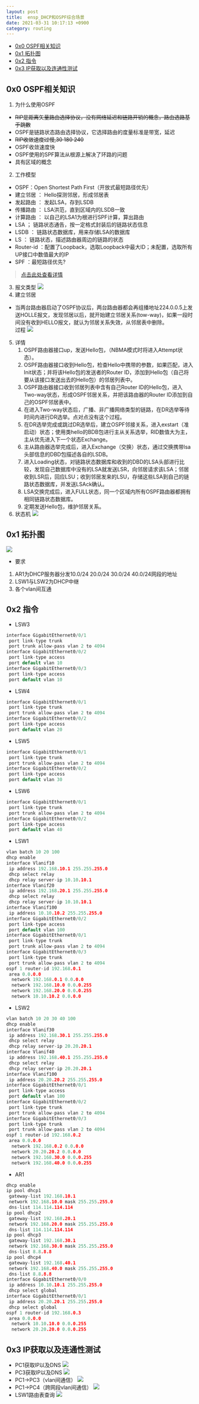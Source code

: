 ```yaml
---
layout: post
title:  ensp_DHCP和OSPF综合场景
date: 2021-03-31 10:17:13 +0900
category: routing
---
```


<!-- TOC -->

- [0x0 OSPF相关知识](#0x0-ospf相关知识)
- [0x1 拓扑图](#0x1-拓扑图)
- [0x2 指令](#0x2-指令)
- [0x3 IP获取以及连通性测试](#0x3-ip获取以及连通性测试)

<!-- /TOC -->
## 0x0 OSPF相关知识
1. 为什么使用OSPF
- ~~RIP是距离矢量路由选择协议，没有网络延迟和链路开销的概念，路由选路基于跳数~~ 
- OSPF是链路状态路由选择协议，它选择路由的度量标准是带宽，延迟
- ~~RIP收敛速度过慢,30 180 240~~
- OSPF收敛速度快
- OSPF使用的SPF算法从根源上解决了环路的问题
- 具有区域的概念
2. 工作模型
- OSPF：Open Shortest Path First（开放式最短路径优先）
- 建立邻居 ： Hello探测邻居，形成邻居表
- 发起路由 ： 发起LSA，存到LSDB
- 传播路由 ： LSA洪范，直到区域内的LSDB一致
- 计算路由 ： 以自己的LSA1为根进行SPF计算，算出路由
- LSA ； 链路状态通告，按一定格式封装后的链路状态信息
- LSDB ： 链路状态数据库，用来存储LSA的数据库
- LS ： 链路状态，描述路由器周边的链路的状态
- Router-id ：配置了Loopback，选取Loopback中最大ID；未配置，选取所有UP接口中数值最大的IP
- SPF ：最短路径优先?
>[点击此处查看详情](https://blog.csdn.net/weixin_48444087/article/details/110160831)
3. 报文类型
![](/images/20210331-7.png)
4. 建立邻居
- 当两台路由器启动了OSPF协议后，两台路由器都会再组播地址224.0.0.5上发送HOLLE报文，发现邻居以后，就开始建立邻居关系(tow-way)，如果一段时间没有收到HELLO报文，就认为邻居关系失效，从邻居表中删除。  
过程
![](/images/20210331-8.png)
5. 详情
    1. OSPF路由器接口up，发送Hello包，（NBMA模式时将进入Attempt状态）。
    2. OSPF路由器接口收到Hello包，检查Hello中携带的参数，如果匹配，进入Init状态；并将该Hello包的发送者的Router ID，添加到Hello包（自己将要从该接口发送出去的Hello包）的邻居列表中。
    3. OSPF路由器接口收到邻居列表中含有自己Router ID的Hello包，进入Two-way状态，形成OSPF邻居关系，并把该路由器的Router ID添加到自己的OSPF邻居表中。
    4. 在进入Two-way状态后，广播、非广播网络类型的链路，在DR选举等待时间内进行DR选举。点对点没有这个过程。
    5. 在DR选举完成或跳过DR选举后，建立OSPF邻接关系，进入exstart（准启动）状态；使用类hello的BDB包进行主从关系选举，RID数值大为主，主从优先进入下一个状态Exchange。
    6. 主从路由器选举完成后，进入Exchange（交换）状态，通过交换携带lsa头部信息的DBD包描述各自的LSDB。
    7. 进入Loading状态，对链路状态数据库和收到的DBD的LSA头部进行比较，发现自己数据库中没有的LSA就发送LSR，向邻居请求该LSA；邻居收到LSR后，回应LSU；收到邻居发来的LSU，存储这些LSA到自己的链路状态数据库，并发送LSAck确认。
    8. LSA交换完成后，进入FULL状态，同一个区域内所有OSPF路由器都拥有相同链路状态数据库。
    9. 定期发送Hello包，维护邻居关系。 
6. 状态机
![](/images/20210331-9.png)

## 0x1 拓扑图
![](/images/20210331-1.png)
- 要求
1. AR1为DHCP服务器分发10.0/24 20.0/24 30.0/24 40.0/24网段的地址
2. LSW1与LSW2为DHCP中继
3. 各个vlan间互通

## 0x2 指令
- LSW3
```c
interface GigabitEthernet0/0/1
 port link-type trunk
 port trunk allow-pass vlan 2 to 4094
interface GigabitEthernet0/0/2
 port link-type access
 port default vlan 10
interface GigabitEthernet0/0/3
 port link-type access
 port default vlan 10
```

- LSW4
```c
interface GigabitEthernet0/0/1
 port link-type trunk
 port trunk allow-pass vlan 2 to 4094
interface GigabitEthernet0/0/2
 port link-type access
 port default vlan 20
```

- LSW5
```c
interface GigabitEthernet0/0/1
 port link-type trunk
 port trunk allow-pass vlan 2 to 4094
interface GigabitEthernet0/0/2
 port link-type access
 port default vlan 30
```

- LSW6
```c
interface GigabitEthernet0/0/1
 port link-type trunk
 port trunk allow-pass vlan 2 to 4094
interface GigabitEthernet0/0/2
 port link-type access
 port default vlan 40
```

- LSW1
```c
vlan batch 10 20 100
dhcp enable
interface Vlanif10
 ip address 192.168.10.1 255.255.255.0
 dhcp select relay
 dhcp relay server-ip 10.10.10.1
interface Vlanif20
 ip address 192.168.20.1 255.255.255.0
 dhcp select relay
 dhcp relay server-ip 10.10.10.1
interface Vlanif100
 ip address 10.10.10.2 255.255.255.0
interface GigabitEthernet0/0/2
 port link-type access
 port default vlan 100
interface GigabitEthernet0/0/1
 port link-type trunk
 port trunk allow-pass vlan 2 to 4094
interface GigabitEthernet0/0/3
 port link-type trunk
 port trunk allow-pass vlan 2 to 4094
ospf 1 router-id 192.168.0.1
 area 0.0.0.0
  network 192.168.0.1 0.0.0.0
  network 192.168.10.0 0.0.0.255
  network 192.168.20.0 0.0.0.255
  network 10.10.10.2 0.0.0.0
```

- LSW2
```c
vlan batch 10 20 30 40 100
dhcp enable
interface Vlanif30
 ip address 192.168.30.1 255.255.255.0
 dhcp select relay
 dhcp relay server-ip 20.20.20.1
interface Vlanif40
 ip address 192.168.40.1 255.255.255.0
 dhcp select relay
 dhcp relay server-ip 20.20.20.1
interface Vlanif100
 ip address 20.20.20.2 255.255.255.0
interface GigabitEthernet0/0/1
 port link-type access
 port default vlan 100
interface GigabitEthernet0/0/2
 port link-type trunk
 port trunk allow-pass vlan 2 to 4094
interface GigabitEthernet0/0/3
 port link-type trunk
 port trunk allow-pass vlan 2 to 4094
ospf 1 router-id 192.168.0.2
 area 0.0.0.0
  network 192.168.0.2 0.0.0.0
  network 20.20.20.2 0.0.0.0
  network 192.168.30.0 0.0.0.255
  network 192.168.40.0 0.0.0.255
```

- AR1
```c
dhcp enable
ip pool dhcp1
 gateway-list 192.168.10.1 
 network 192.168.10.0 mask 255.255.255.0 
 dns-list 114.114.114.114 
ip pool dhcp2
 gateway-list 192.168.20.1 
 network 192.168.20.0 mask 255.255.255.0 
 dns-list 114.114.114.114 
ip pool dhcp3
 gateway-list 192.168.30.1 
 network 192.168.30.0 mask 255.255.255.0 
 dns-list 8.8.8.8 
ip pool dhcp4
 gateway-list 192.168.40.1 
 network 192.168.40.0 mask 255.255.255.0 
 dns-list 8.8.8.8
interface GigabitEthernet0/0/0
 ip address 10.10.10.1 255.255.255.0 
 dhcp select global
interface GigabitEthernet0/0/1
 ip address 20.20.20.1 255.255.255.0 
 dhcp select global
ospf 1 router-id 192.168.0.3 
 area 0.0.0.0 
  network 10.10.10.0 0.0.0.255 
  network 20.20.20.0 0.0.0.255 
```

## 0x3 IP获取以及连通性测试
- PC1获取IP以及DNS
![](/images/20210331-2.png)
- PC3获取IP以及DNS
![](/images/20210331-3.png)
- PC1->PC3（vlan间通信）
![](/images/20210331-4.png)
- PC1->PC4（跨网段vlan间通信）
![](/images/20210331-5.png)
- LSW1路由表查询
![](/images/20210331-6.png)